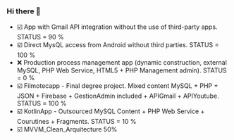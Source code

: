 ### Hi there 👋


- ☑️ App with Gmail API integration without the use of third-party apps. STATUS = 90 %
- ☑️ Direct MysQL access from Android without third parties. STATUS = 100 %
- :x: Production process management app (dynamic construction, external MySQL, PHP Web Service, HTML5 + PHP Management admin). STATUS = 0 %
- ☑️ Filmotecapp - Final degree project. Mixed content MySQL + PHP + JSON + Firebase + GestionAdmin included + APIGmail + APIYoutube. STATUS = 100 %
- ☑️ KotlinApp - Outsourced MySQL Content + PHP Web Service + Courutines + Fragments. STATUS = 10 %
- ☑️ MVVM_Clean_Arquitecture 50%


